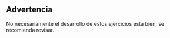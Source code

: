 ## Advertencia

No necesariamente el desarrollo de estos ejercicios esta bien, se recomienda revisar. 
